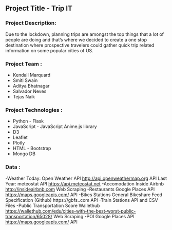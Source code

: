 ## Project Title - Trip IT

### Project Description:
Due to the lockdown, planning trips are amongst the top things that a lot of people are doing and that’s where we decided to create a one stop destination where prospective travelers could gather quick trip related information on some popular cities of US.

### Project Team :
- Kendall Marquard
- Smiti Swain
- Aditya Bhatnagar
- Salvador Neves
- Tejas Naik

### Project Technologies :
- Python - Flask
- JavaScript - JavaScript Anime.js library
- D3
- Leaflet
- Plotly
- HTML - Bootstrap
- Mongo DB

### Data :

-Weather Today: Open Weather API http://api.openweathermap.org API Last Year: meteostat API https://api.meteostat.net
-Accomodation Inside Airbnb http://insideairbnb.com Web Scraping
-Restaurants Google Places API https://maps.googleapis.com/ API
-Bikes Stations General Bikeshare Feed Specification (Github) https://gbfs..com API
-Train Stations API and CSV Files
-Public Transportation Score Wallethub https://wallethub.com/edu/cities-with-the-best-worst-public-transportation/65028/ Web Scraping
-POI Google Places API https://maps.googleapis.com/ API
